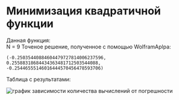 # Минимизация квадратичной функции

Данная функция:  
N = 9
Точеное решение, полученное  с помощью WolframAplpa:

```(-0.25035440884604479727814006237596, 0.25588318684434363481712503544088, -0.25446555146016444570456478593706)```

Таблица с результатами:

![график зависимости количества вычислений от погрешности](https://github.com/IlyaKuprik/NumericMethods/blob/master/images/task%201/results.jpg)

 
